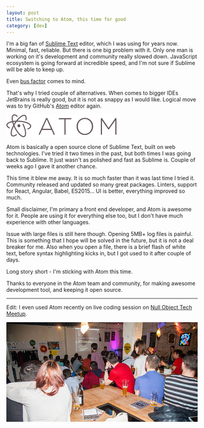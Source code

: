 ```yaml
---
layout: post
title: Switching to Atom, this time for good
category: [dev]
---
```


I'm a big fan of [Sublime Text](https://www.sublimetext.com/) editor, which I was using for years now.
Minimal, fast, reliable. But there is one big problem with it.
Only one man is working on it's development and community really slowed down.
JavaScript ecosystem is going forward at incredible speed, and I'm not sure if Sublime will be able to keep up.

Even [bus factor](https://en.wikipedia.org/wiki/Bus_factor) comes to mind.

That's why I tried couple of alternatives.
When comes to bigger IDEs JetBrains is really good, but it is not as snappy as I would like.
Logical move was to try GitHub's [Atom](https://atom.io) editor again.

<a href="https://atom.io/">
  <img src="/public/img/atom.png" alt="Atom editor" class="margin-y-30">
</a>

<!--more-->

Atom is basically a open source clone of Sublime Text, built on web technologies.
I've tried it two times in the past, but both times I was going back to Sublime.
It just wasn't as polished and fast as Sublime is.
Couple of weeks ago I gave it another chance.

This time it blew me away. It is so much faster than it was last time I tried it.
Community released and updated so many great packages.
Linters, support for React, Angular, Babel, ES2015...
UI is better, everything improved so much.

Small disclaimer, I'm primary a front end developer, and Atom is awesome for it.
People are using it for everything else too, but I don't have much experience with other languages.

Issue with large files is still here though. Opening 5MB+ log files is painful.
This is something that I hope will be solved in the future, but it is not a deal breaker for me.
Also when you open a file, there is a brief flash of white text,
before syntax highlighting kicks in, but I got used to it after couple of days.

Long story short - I'm sticking with Atom this time.

Thanks to everyone in the Atom team and community, for making awesome development tool,
and keeping it open source.

-----

Edit: I even used Atom recently on live coding session on
<a href="/null-object-tech-meetup-vol-2/">Null Object Tech Meetup</a>.

<a href="/null-object-tech-meetup-vol-2/">
  <img src="/public/img/meetup-vol-2/4.jpg" alt="Null Object tech meetup live coding">
</a>
